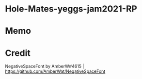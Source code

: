 # Hole-Mates-yeggs-jam2021-RP

# Memo


#	Credit

NegativeSpaceFont by AmberW#4615	|	https://github.com/AmberWat/NegativeSpaceFont